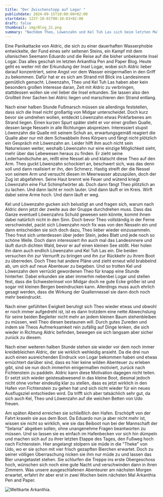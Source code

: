 ```yaml
---
title: "Der Zwischenstopp auf Logar "
publishdate: 2024-09-15T10:00:00+02:00
startdate: 1237-10-01T00:10:03+02:00
draft: false
thumbnail: img/Blog_21.png
summary: "Nachdem Theo, Löwenzahn und Kel Tuh Las sich beim letzten Mal dazu entschieden haben, Aldric noch auf die nächste Insel zu schleppen, erkunden sie diese heute auch zu dritt. Dabei macht Löwenzahn einen interessanten Fund. Worum es sich dabei handelt, erfahrt ihr hier:"
---
```


 Eine Panikattacke von Aldric, die sich zu einer dauerhaften Wasserphobie entwickelte, der Fund eines sehr seltenen Steins, ein Kampf mit dem ullanischen Seemann Eduardo und die Reise auf die bisher unbekannte Insel Logar. Das alles geschah im letzten Arkanthia Pen and Paper Blog. Heute geht es weiter mit der Erkundung der Insel Logar, wobei sich Aldric lieber darauf konzentriert, seine Angst vor dem Wasser einigermaßen in den Griff zu bekommen. Dafür hat er es sich am Strand mit Blick ins Landesinnere gemütlich gemacht. Löwenzahn, Theo und Kel Tuh Las haben aber kein besonders großen Interesse daran, Zeit mit Aldric zu verbringen, stattdessen wollen sie viel lieber die Insel erkunden. Sie lassen also den Großteil ihrer Sachen bei Aldric liegen und marschieren den Strand entlang.

Nach einer halben Stunde Fußmarsch müssen sie allerdings feststellen, dass sich die Insel nicht großartig von Midgar unterscheidet. Doch kurz bevor sie umdrehen wollen, entdeckt Löwenzahn etwas Pinkfarbenes am Strand liegen. Einen kurzen Spurt später steht er vor einer großen Qualle, dessen lange Nesseln in alle Richtungen abspreizen. Interessiert stupst Löwenzahn die Qualle mit seinem Schuh an, erwartungsgemäß reagiert die Qualle aber nur mit dem Schwabbeln ihres Körpers und fängt nicht plötzlich ein Gespräch mit Löwenzahn an. Leider hilft ihm auch nicht sein Naturwissen weiter, weshalb Löwenzahn nur eine einzige Möglichkeit sieht, mehr über das Lebewesen heraus zu finden. Er zieht seine Lederhandschuhe an, reißt eine Nessel ab und klatscht diese Theo auf den Arm. Theo guckt Löwenzahn schockiert an, beschwert sich, was das denn soll und dann realisiert er ihn, den Schmerz. Hastig streift der die Nessel von seinem Arm und versucht diesen im Meerwasser abzuspülen, doch der Zug ist abgefahren. Seine Haut brennt wie Feuer und wütend kriegt Löwenzahn eine Flut Schimpfwörter ab. Doch dann fängt Theo plötzlich an zu lachen. Und dann lacht er noch lauter. Und dann läuft er im Kreis. Wirft dabei seine Arme hoch. Und dann läuft er weg.

Kel und Löwenzahn gucken sich belustigt an und fragen sich, warum nach Aldric denn jetzt der zweite aus der Gruppe durchdrehen muss. Dass das Ganze eventuell Löwenzahns Schuld gewesen sein könnte, kommt ihnen dabei natürlich nicht in den Sinn. Doch bevor Theo vollständig in der Ferne verschwindet, packt sich Löwenzahn noch fix was von den Nesseln ein und dann entscheiden sie sich doch dazu, Theo lieber wieder einzusammeln. Theo freut sich unterdessen über jeden Stein, jedes Blatt und jede noch so schöne Welle. Doch dann interessiert ihn auch mal das Landesinnere und läuft durch dichten Wald, bevor er auf einen kleinen See stößt. Hier holen ihn dann auch endlich Löwenzahn und Kel Tuh Las ein. Die beiden versuchen ihn zur Vernunft zu bringen und ihn zur Rückkehr zu ihrem Boot zu überreden. Doch Theo hat andere Pläne und zieht erneut wild brabbelnd ab, um sich auf neue Abenteuer zu begeben. Und so trotten Kel und Löwenzahn dem verrückt gewordenen Theo für knapp eine Stunde hinterher. Dabei erkunden sie aber immerhin nebenbei Logar und stellen fest, dass die Schwesterinsel von Midgar doch ne gute Ecke größer ist und sogar mit kleinen Bergen beeindrucken kann. Allerdings muss auch ehrlich gesagt werden, dass die Wirkung der Quallennessel sie dann doch noch mehr beeindruckt.

Nach einer gefühlten Ewigkeit beruhigt sich Theo wieder etwas und obwohl er noch immer aufgedreht ist, ist es dann trotzdem eine nette Abwechslung für seine beiden Begleiter nicht mehr an jedem kleinen Baum stehenbleiben zu müssen, weil Theo diesen bestaunen will. Durch gutes Zureden und indem sie Theos Aufmerksamkeit rein zufällig auf Dinge lenken, die sich wieder in Richtung Aldric befinden, bewegen sie sich langsam aber sicher zurück zu diesem. 

Nach einer weiteren halben Stunde stehen sie wieder vor dem noch immer kreidebleichen Aldric, der sie wirklich wehleidig ansieht. Da die drei nun auch einen ausreichenden Eindruck von Logar bekommen haben und etwas ernüchtert darüber sind, dass es hier keine wilden Abenteuer zu erleben gibt, sind sie nun doch immerhin einigermaßen motiviert, zurück nach Fichtenstein zu paddeln. Aldric kann diese Motivation dagegen nicht teilen. Er setzt sich wieder geistesabwesend in das kleine Boot, diesmal jedoch nicht ohne vorher eindeutig klar zu stellen, dass es jetzt wirklich in den Hafen von Fichtenstein zu gehen hat und sich nicht wieder für ein neues Ausflugsziel entschieden wird. Da trifft sich aber tatsächlich sehr gut, da sich auch Kel, Theo und Löwenzahn auf die weichen Betten von Udo freuen. 

Am späten Abend erreichen sie schließlich den Hafen. Erschöpft von der Fahrt kraxeln sie aus dem Boot. Da Eduardo nun ja aber nicht mehr ist, wissen sie nicht so wirklich, wie sie das Beiboot nun bei der Mannschaft der "Selania" abgeben sollen, ohne unangenehme Fragen beantworten zu müssen. Und so lassen sie es einfach im Hafenbecken vor sich hin dümpeln und machen sich auf zu ihrer letzten Etappe des Tages, den Fußweg hoch nach Fichtenstein. Hier angelangt stolpern sie müde in die "Theke" von Udo, wo er sie schon mit vier frisch gezapften Bierchen erwartet. Doch zu seiner völligen Überraschung nicken sie ihm nur müde zu und lassen das Bier unangetastet stehen. Sie schlurfen die Treppe ins erste Obergeschoss hoch, wünschen sich noch eine gute Nacht und verschwinden dann in ihren Zimmern. Was unsere ausgeschlafenen Abenteurer am nächsten Morgen erwartet, erfahrt ihr aber erst in zwei Wochen beim nächsten Mal Arkanthia Pen and Paper.

<div class="img-max center">
  <img class="img-fluid" title="Weltkarte Arkanthia" alt="Weltkarte Arkanthia." src="/img/Arkanthia_Full_Map_Logar_to_Fichtenstein.jpg" />
</div>


